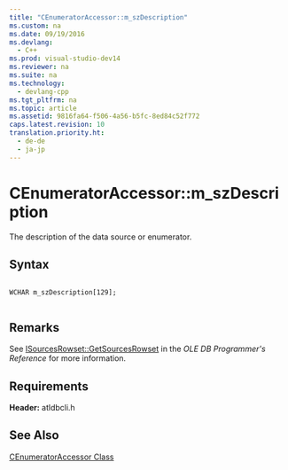 ```yaml
---
title: "CEnumeratorAccessor::m_szDescription"
ms.custom: na
ms.date: 09/19/2016
ms.devlang: 
  - C++
ms.prod: visual-studio-dev14
ms.reviewer: na
ms.suite: na
ms.technology: 
  - devlang-cpp
ms.tgt_pltfrm: na
ms.topic: article
ms.assetid: 9816fa64-f506-4a56-b5fc-8ed84c52f772
caps.latest.revision: 10
translation.priority.ht: 
  - de-de
  - ja-jp
---
```

# CEnumeratorAccessor::m_szDescription
The description of the data source or enumerator.  
  
## Syntax  
  
```  
  
WCHAR m_szDescription[129];  
  
```  
  
## Remarks  
 See [ISourcesRowset::GetSourcesRowset](https://msdn.microsoft.com/en-us/library/ms711200.aspx) in the *OLE DB Programmer's Reference* for more information.  
  
## Requirements  
 **Header:** atldbcli.h  
  
## See Also  
 [CEnumeratorAccessor Class](../vs140/CEnumeratorAccessor-Class.md)